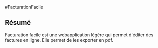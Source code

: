 #FacturationFacile

## Résumé

Facturation facile est une webapplication légère qui permet d'éditer des factures en ligne.
Elle permet de les exporter en pdf.
